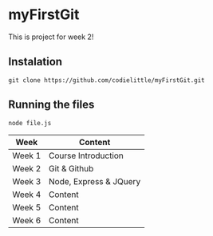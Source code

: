 # myFirstGit

This is project for week 2!

## Instalation

```
git clone https://github.com/codielittle/myFirstGit.git
```
## Running the files

```
node file.js
```

| Week | Content |
| ------------- | ------------- |
| Week 1 | Course Introduction  |
| Week 2 | Git & Github  |
| Week 3 | Node, Express & JQuery  |
| Week 4 | Content  |
| Week 5 | Content  |
| Week 6 | Content  |
